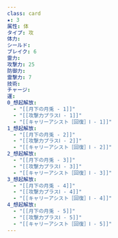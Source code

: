 ```yaml
---
class: card
★: 3
属性: 体
タイプ: 攻
体力:  
シールド: 
ブレイク: 6
霊力: 
攻撃力: 25
防御力: 
霊撃力: 7
技術: 
チャージ: 
運: 
0_想起解放:
  - "[[月下の月兎 - 1]]"
  - "[[攻撃力プラスⅠ - 1]]"
  - "[[キャリーアシスト［回復］Ⅰ - 1]]"
1_想起解放:
  - "[[月下の月兎 - 2]]"
  - "[[攻撃力プラスⅠ - 2]]"
  - "[[キャリーアシスト［回復］Ⅰ - 2]]"
2_想起解放:
  - "[[月下の月兎 - 3]]"
  - "[[攻撃力プラスⅠ - 3]]"
  - "[[キャリーアシスト［回復］Ⅰ - 3]]"
3_想起解放:
  - "[[月下の月兎 - 4]]"
  - "[[攻撃力プラスⅠ - 4]]"
  - "[[キャリーアシスト［回復］Ⅰ - 4]]"
4_想起解放:
  - "[[月下の月兎 - 5]]"
  - "[[攻撃力プラスⅠ - 5]]"
  - "[[キャリーアシスト［回復］Ⅰ - 5]]"
---
```

